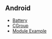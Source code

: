 ## Android

- [Battery](./file/battery.md)
- [CGroup](./file/cgroup.md)
- [Module Example](./file/module-example.md)
